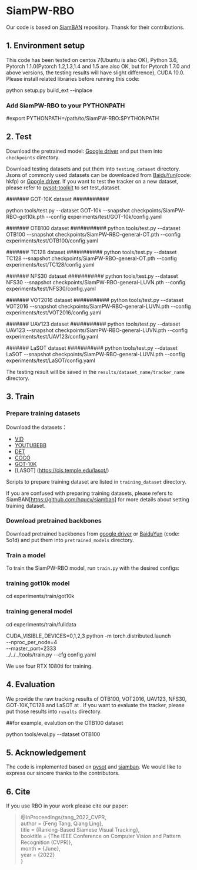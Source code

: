# SiamPW-RBO
Our code is based on [SiamBAN](https://github.com/hqucv/siamban) repository. Thansk for their contributions.

## 1. Environment setup
This code has been tested on centos 7(Ubuntu is also OK), Python 3.6, Pytorch 1.1.0(Pytorch 1.2,1.3,1.4 and 1.5 are also OK, but for Pytorch 1.7.0 and above versions, the testing results will have slight difference), CUDA 10.0. Please install related libraries before running this code:

python setup.py build_ext --inplace

### Add SiamPW-RBO to your PYTHONPATH
#export PYTHONPATH=/path/to/SiamPW-RBO:$PYTHONPATH

## 2. Test
Download the pretrained model: [Google driver](https://drive.google.com/drive/folders/1VbcFz33dsJwp8SZlZUEb6tTUjDIDWFrk)  and put them into `checkpoints` directory.

Download testing datasets and put them into `testing_dataset` directory. Jsons of commonly used datasets can be downloaded from [BaiduYun](https://pan.baidu.com/s/1AWMBvdFs9qg58wEdoZ5pUA)(code: hkfp) or [Google driver](https://drive.google.com/drive/folders/1BP7NDhMUQvrgdJSQ8MieVzLRG-mbYkTU). If you want to test the tracker on a new dataset, please refer to [pysot-toolkit](https://github.com/StrangerZhang/pysot-toolkit) to set test_dataset.


####### GOT-10K dataset ###########

python tools/test.py  --dataset GOT-10k  --snapshot checkpoints/SiamPW-RBO-got10k.pth --config experiments/test/GOT-10k/config.yaml

####### OTB100 dataset ###########
python tools/test.py   --dataset OTB100  --snapshot checkpoints/SiamPW-RBO-general-OT.pth  --config experiments/test/OTB100/config.yaml

####### TC128 dataset ###########
python tools/test.py   --dataset TC128  --snapshot checkpoints/SiamPW-RBO-general-OT.pth  --config experiments/test/TC128/config.yaml

####### NFS30 dataset ###########
python tools/test.py   --dataset NFS30 --snapshot checkpoints/SiamPW-RBO-general-LUVN.pth  --config experiments/test/NFS30/config.yaml

####### VOT2016 dataset ###########
python tools/test.py   --dataset VOT2016 --snapshot checkpoints/SiamPW-RBO-general-LUVN.pth  --config experiments/test/VOT2016/config.yaml

####### UAV123 dataset ###########
python tools/test.py   --dataset UAV123 --snapshot checkpoints/SiamPW-RBO-general-LUVN.pth  --config experiments/test/UAV123/config.yaml

####### LaSOT dataset ###########
python tools/test.py   --dataset LaSOT --snapshot checkpoints/SiamPW-RBO-general-LUVN.pth  --config experiments/test/LaSOT/config.yaml

The testing result will be saved in the `results/dataset_name/tracker_name` directory.

## 3. Train
### Prepare training datasets

Download the datasets：
* [VID](http://image-net.org/challenges/LSVRC/2017/)
* [YOUTUBEBB](https://research.google.com/youtube-bb/)
* [DET](http://image-net.org/challenges/LSVRC/2017/)
* [COCO](http://cocodataset.org)
* [GOT-10K](http://got-10k.aitestunion.com/downloads)
* [LASOT] (https://cis.temple.edu/lasot/)

Scripts to prepare training dataset are listed in `training_dataset` directory.

 If you are confused with preparing training datasets, please refers to SiamBAN[https://github.com/hqucv/siamban] for more details about setting training dataset.


### Download pretrained backbones
Download pretrained backbones from [google driver](https://drive.google.com/drive/folders/1DuXVWVYIeynAcvt9uxtkuleV6bs6e3T9) or [BaiduYun](https://pan.baidu.com/s/1pYe73PjkQx4Ph9cd3ePfCQ) (code: 5o1d) and put them into `pretrained_models` directory.

### Train a model
To train the SiamPW-RBO model, run `train.py` with the desired configs:

### training got10k model
cd experiments/train/got10k 
### training general model
cd experiments/train/fulldata  

CUDA_VISIBLE_DEVICES=0,1,2,3
python -m torch.distributed.launch \
    --nproc_per_node=4 \
    --master_port=2333 \
    ../../../tools/train.py --cfg config.yaml



We use four RTX 1080ti for training.

## 4. Evaluation
We provide the raw tracking results of OTB100, VOT2016, UAV123, NFS30, GOT-10K,TC128 and LaSOT at . If you want to evaluate the tracker, please put those results into  `results` directory.

##for example, evalution on the OTB100 dataset

python tools/eval.py --dataset OTB100            


## 5. Acknowledgement
The code is implemented based on [pysot](https://github.com/STVIR/pysot) and [siamban](https://github.com/hqucv/siamban). We would like to express our sincere thanks to the contributors.


## 6. Cite
If you use RBO in your work please cite our paper:
> @InProceedings{tang_2022_CVPR,  
   author = {Feng Tang, Qiang Ling},  
   title = {Ranking-Based Siamese Visual Tracking},  
   booktitle = {The IEEE Conference on Computer Vision and Pattern Recognition (CVPR)},  
   month = {June},  
   year = {2022}  
}



